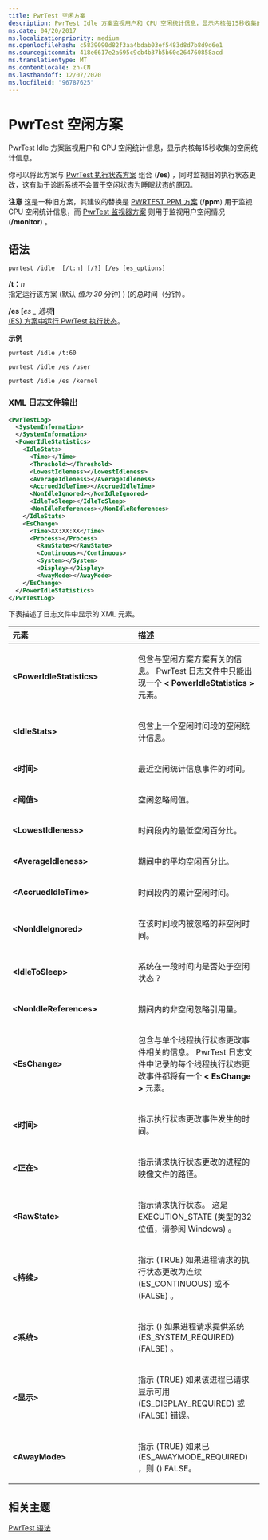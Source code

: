 ```yaml
---
title: PwrTest 空闲方案
description: PwrTest Idle 方案监视用户和 CPU 空闲统计信息，显示内核每15秒收集的空闲统计信息。
ms.date: 04/20/2017
ms.localizationpriority: medium
ms.openlocfilehash: c5839090d82f3aa4bdab03ef5483d8d7b8d9d6e1
ms.sourcegitcommit: 418e6617e2a695c9cb4b37b5b60e264760858acd
ms.translationtype: MT
ms.contentlocale: zh-CN
ms.lasthandoff: 12/07/2020
ms.locfileid: "96787625"
---
```

# <a name="pwrtest-idle-scenario"></a>PwrTest 空闲方案


PwrTest Idle 方案监视用户和 CPU 空闲统计信息，显示内核每15秒收集的空闲统计信息。

你可以将此方案与 [PwrTest 执行状态方案](pwrtest-execution-state-scenario.md) 组合 (**/es**) ，同时监视旧的执行状态更改，这有助于诊断系统不会置于空闲状态为睡眠状态的原因。

**注意**  这是一种旧方案，其建议的替换是 [PWRTEST PPM 方案](pwrtest-ppm-scenario.md) (**/ppm**) 用于监视 CPU 空闲统计信息，而 [PwrTest 监视器方案](pwrtest-monitor-scenario.md) 则用于监视用户空闲情况 (**/monitor**) 。

 

## <a name="span-idsyntaxspanspan-idsyntaxspanspan-idsyntaxspansyntax"></a><span id="Syntax"></span><span id="syntax"></span><span id="SYNTAX"></span>语法


```
pwrtest /idle  [/t:n] [/?] [/es [es_options]
```

<span id="_t_n"></span><span id="_T_N"></span>**/t：**<em>n</em>  
指定运行该方案 (默认 *值为 30* 分钟) )  (的总时间（分钟）。

<span id="_es___es_options_"></span><span id="_ES___ES_OPTIONS_"></span>**/es \[**<em>es \_ 选项</em>**\]**  
[ (ES) 方案中运行 PwrTest 执行状态](pwrtest-execution-state-scenario.md)。

**示例**

```
pwrtest /idle /t:60
```

```
pwrtest /idle /es /user
```

```
pwrtest /idle /es /kernel
```

### <a name="span-idxml_log_file_outputspanspan-idxml_log_file_outputspanspan-idxml_log_file_outputspanxml-log-file-output"></a><span id="XML_log_file_output"></span><span id="xml_log_file_output"></span><span id="XML_LOG_FILE_OUTPUT"></span>XML 日志文件输出

```XML
<PwrTestLog>
  <SystemInformation>
  </SystemInformation>
  <PowerIdleStatistics> 
    <IdleStats> 
      <Time></Time>
      <Threshold></Threshold>
      <LowestIdleness></LowestIdleness>
      <AverageIdleness></AverageIdleness>
      <AccruedIdleTime></AccruedIdleTime>
      <NonIdleIgnored></NonIdleIgnored>
      <IdleToSleep></IdleToSleep>
      <NonIdleReferences></NonIdleReferences>
    </IdleStats>
    <EsChange> 
      <Time>XX:XX:XX</Time>
      <Process></Process>
        <RawState></RawState>
        <Continuous></Continuous>
        <System></System>
        <Display></Display>
        <AwayMode></AwayMode>
    </EsChange> 
  </PowerIdleStatistics>
</PwrTestLog> 
```

下表描述了日志文件中显示的 XML 元素。

<table>
<colgroup>
<col width="50%" />
<col width="50%" />
</colgroup>
<thead>
<tr class="header">
<th align="left">元素</th>
<th align="left">描述</th>
</tr>
</thead>
<tbody>
<tr class="odd">
<td align="left"><strong>&lt;PowerIdleStatistics&gt;</strong></td>
<td align="left"><p>包含与空闲方案方案有关的信息。 PwrTest 日志文件中只能出现一个<strong> &lt; PowerIdleStatistics &gt; </strong>元素。</p></td>
</tr>
<tr class="even">
<td align="left"><strong>&lt;IdleStats&gt;</strong></td>
<td align="left"><p>包含上一个空闲时间段的空闲统计信息。</p></td>
</tr>
<tr class="odd">
<td align="left"><strong>&lt;时间&gt;</strong></td>
<td align="left"><p>最近空闲统计信息事件的时间。</p></td>
</tr>
<tr class="even">
<td align="left"><strong>&lt;阈值&gt;</strong></td>
<td align="left"><p>空闲忽略阈值。</p></td>
</tr>
<tr class="odd">
<td align="left"><strong>&lt;LowestIdleness&gt;</strong></td>
<td align="left"><p>时间段内的最低空闲百分比。</p></td>
</tr>
<tr class="even">
<td align="left"><strong>&lt;AverageIdleness&gt;</strong></td>
<td align="left"><p>期间中的平均空闲百分比。</p></td>
</tr>
<tr class="odd">
<td align="left"><strong>&lt;AccruedIdleTime&gt;</strong></td>
<td align="left"><p>时间段内的累计空闲时间。</p></td>
</tr>
<tr class="even">
<td align="left"><strong>&lt;NonIdleIgnored&gt;</strong></td>
<td align="left"><p>在该时间段内被忽略的非空闲时间。</p></td>
</tr>
<tr class="odd">
<td align="left"><strong>&lt;IdleToSleep&gt;</strong></td>
<td align="left"><p>系统在一段时间内是否处于空闲状态？</p></td>
</tr>
<tr class="even">
<td align="left"><strong>&lt;NonIdleReferences&gt;</strong></td>
<td align="left"><p>期间内的非空闲忽略引用量。</p></td>
</tr>
<tr class="odd">
<td align="left"><strong>&lt;EsChange&gt;</strong></td>
<td align="left"><p>包含与单个线程执行状态更改事件相关的信息。 PwrTest 日志文件中记录的每个线程执行状态更改事件都将有一个<strong> &lt; EsChange &gt; </strong>元素。</p></td>
</tr>
<tr class="even">
<td align="left"><strong>&lt;时间&gt;</strong></td>
<td align="left"><p>指示执行状态更改事件发生的时间。</p></td>
</tr>
<tr class="odd">
<td align="left"><strong>&lt;正在&gt;</strong></td>
<td align="left"><p>指示请求执行状态更改的进程的映像文件的路径。</p></td>
</tr>
<tr class="even">
<td align="left"><strong>&lt;RawState&gt;</strong></td>
<td align="left"><p>指示请求执行状态。 这是 EXECUTION_STATE (类型的32位值，请参阅 Windows) 。</p></td>
</tr>
<tr class="odd">
<td align="left"><strong>&lt;持续&gt;</strong></td>
<td align="left"><p>指示 (TRUE) 如果进程请求的执行状态更改为连续 (ES_CONTINUOUS) 或不 (FALSE) 。</p></td>
</tr>
<tr class="even">
<td align="left"><strong>&lt;系统&gt;</strong></td>
<td align="left"><p>指示 () 如果进程请求提供系统 (ES_SYSTEM_REQUIRED)  (FALSE) 。</p></td>
</tr>
<tr class="odd">
<td align="left"><strong>&lt;显示&gt;</strong></td>
<td align="left"><p>指示 (TRUE) 如果该进程已请求显示可用 (ES_DISPLAY_REQUIRED) 或 (FALSE) 错误。</p></td>
</tr>
<tr class="even">
<td align="left"><strong>&lt;AwayMode&gt;</strong></td>
<td align="left"><p>指示 (TRUE) 如果已 (ES_AWAYMODE_REQUIRED) ，则 () FALSE。</p></td>
</tr>
</tbody>
</table>

 

## <a name="span-idrelated_topicsspanrelated-topics"></a><span id="related_topics"></span>相关主题


[PwrTest 语法](pwrtest-syntax.md)

 

 






